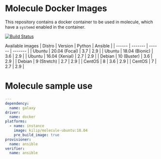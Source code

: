 Molecule Docker Images
====

This repository contains a docker container to be used in molecule,
which have a `systemd` enabled in the container.

[![Build Status](https://travis-ci.com/kilip/docker-molecule-images.svg?branch=master)](https://travis-ci.com/kilip/docker-molecule-images)

Available images
| Distro | Version | Python | Ansible |
| ------ | ------- | ------ | ------- |
| Ubuntu | 20.04 (Focal)  | 3.7 | 2.9 |
| Ubuntu | 18.04 (Bionic) | 3.6 | 2.9 |
| Ubuntu | 16.04 (Xenial) | 2.7 | 2.9 |
| Debian | 10 (Buster)    | 3.6 | 2.9 |
| Debian | 9 (Stretch)    | 2.7 | 2.9 |
| CentOS | 8              | 3.6 | 2.9 |
| CentOS | 7              | 2.7 | 2.9 |

Molecule sample use
====

```yaml
---
dependency:
  name: galaxy
driver:
  name: docker
platforms:
  - name: instance
    image: kilip/molecule-ubuntu:18.04
    pre_build_image: true
provisioner:
  name: ansible
verifier:
  name: ansible
```

